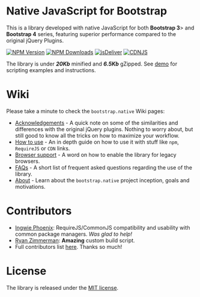 # Native JavaScript for Bootstrap
This is a library developed with native JavaScript for both **Bootstrap 3**> and **Bootstrap 4** series, featuring superior performance compared to the original jQuery Plugins.

[![NPM Version](https://img.shields.io/npm/v/bootstrap.native.svg?style=flat-square)](https://www.npmjs.com/package/bootstrap.native)
[![NPM Downloads](https://img.shields.io/npm/dm/bootstrap.native.svg?style=flat-square)](http://npm-stat.com/charts.html?package=bootstrap.native)
[![jsDeliver](https://data.jsdelivr.com/v1/package/npm/bootstrap.native/badge)](https://www.jsdelivr.com/package/npm/bootstrap.native)
[![CDNJS](https://img.shields.io/cdnjs/v/bootstrap.native.svg?style=flat-square)](https://cdnjs.com/libraries/bootstrap.native)

 The library is under ***20Kb*** minified and ***6.5Kb*** gZipped. See <a href="http://thednp.github.io/bootstrap.native/">demo</a> for scripting examples and instructions.

# Wiki
Please take a minute to check the `bootstrap.native` Wiki pages:
* [Acknowledgements](https://github.com/thednp/bootstrap.native/wiki/Acknowledgements) - A quick note on some of the similarities and differences with the original jQuery plugins. Nothing to worry about, but still good to know all the tricks on how to maximize your workflow.
* [How to use](https://github.com/thednp/bootstrap.native/wiki/How-to-use) - An in depth guide on how to use it with stuff like `npm`, `RequireJS` or `CDN` links.
* [Browser support](https://github.com/thednp/bootstrap.native/wiki/Browser-support) - A word on how to enable the library for legacy browsers.
* [FAQs](https://github.com/thednp/bootstrap.native/wiki/FAQs) - A short list of frequent asked questions regarding the use of the library.
* [About](https://github.com/thednp/bootstrap.native/wiki/About) - Learn about the `bootstrap.native` project inception, goals and motivations.

# Contributors
- [Ingwie Phoenix](https://github.com/IngwiePhoenix): RequireJS/CommonJS compatibility and usability with common package managers. _Was glad to help!_
- [Ryan Zimmerman](https://github.com/RyanZim): **Amazing** custom build script.
- Full contributors list [here](https://github.com/thednp/bootstrap.native/graphs/contributors). Thanks so much!

# License
The library is released under the [MIT license](https://github.com/thednp/bootstrap.native/blob/master/LICENSE).